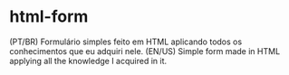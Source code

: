 # html-form

(PT/BR) Formulário simples feito em HTML aplicando todos os conhecimentos que eu adquiri nele.
(EN/US) Simple form made in HTML applying all the knowledge I acquired in it.

